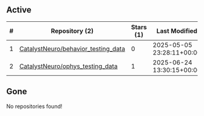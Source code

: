 ## Active
| # | Repository (2) | Stars (1) | Last Modified |
| --- | --- | --- | --- |
| 1 | [CatalystNeuro/behavior_testing_data](https://gin.g-node.org/CatalystNeuro/behavior_testing_data) | 0 | 2025-05-05 23:28:11+00:00 |
| 2 | [CatalystNeuro/ophys_testing_data](https://gin.g-node.org/CatalystNeuro/ophys_testing_data) | 1 | 2025-06-24 13:30:15+00:00 |

## Gone
No repositories found!
